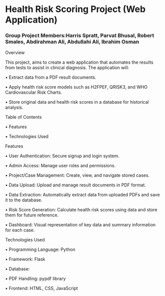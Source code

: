 # Health Risk Scoring Project (Web Application)
### Group Project Members:Harris Spratt, Parvat	Bhusal, Robert	Smales, Abdirahman Ali, Abdullahi Ali, Ibrahim Osman 


Overview


This project, aims to create a web application that automates the results from tests to assist in clinical diagnosis. The application will:

• Extract data from a PDF result documents.

• Apply health risk score models such as H2FPEF, QRISK3, and WHO Cardiovascular Risk Charts.

• Store original data and health risk scores in a database for historical analysis.



Table of Contents

• Features

• Technologies Used



Features

• User Authentication: Secure signup and login system.

• Admin Access: Manage user roles and permissions.

• Project/Case Management: Create, view, and navigate stored cases.

• Data Upload: Upload and manage result documents in PDF format.

• Data Extraction: Automatically extract data from uploaded PDFs and save it to the database.

• Risk Score Generation: Calculate health risk scores using data and store them for future reference.

• Dashboard: Visual representation of key data and summary information for each case.



Technologies Used

• Programming Language: Python

• Framework: Flask

• Database:

• PDF Handling: pypdf library

• Frontend: HTML, CSS, JavaScript



